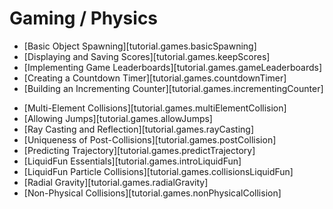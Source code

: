# Gaming / Physics

<div class="guides-toc">

* [Basic Object Spawning][tutorial.games.basicSpawning]
* [Displaying and Saving Scores][tutorial.games.keepScores]
* [Implementing Game Leaderboards][tutorial.games.gameLeaderboards]
* [Creating a Countdown Timer][tutorial.games.countdownTimer]
* [Building an Incrementing Counter][tutorial.games.incrementingCounter]

</div>
<div class="guides-toc">

* [Multi-Element Collisions][tutorial.games.multiElementCollision]
* [Allowing Jumps][tutorial.games.allowJumps]
* [Ray Casting and Reflection][tutorial.games.rayCasting]
* [Uniqueness of Post-Collisions][tutorial.games.postCollision]
* [Predicting Trajectory][tutorial.games.predictTrajectory]
* [LiquidFun Essentials][tutorial.games.introLiquidFun]
* [LiquidFun Particle Collisions][tutorial.games.collisionsLiquidFun]
* [Radial Gravity][tutorial.games.radialGravity]
* [Non-Physical Collisions][tutorial.games.nonPhysicalCollision]

</div>

<div style="display: none;">

### [Basic Object Spawning][tutorial.games.basicSpawning]
### [Displaying and Saving Scores][tutorial.games.keepScores]
### [Implementing Game Leaderboards][tutorial.games.gameLeaderboards]
### [Creating a Countdown Timer][tutorial.games.countdownTimer]
### [Building an Incrementing Counter][tutorial.games.incrementingCounter]
### [Multi-Element Collisions][tutorial.games.multiElementCollision]
### [Allowing Jumps][tutorial.games.allowJumps]
### [Ray Casting and Reflection][tutorial.games.rayCasting]
### [Uniqueness of Post-Collisions][tutorial.games.postCollision]
### [Predicting Trajectory][tutorial.games.predictTrajectory]
### [LiquidFun Essentials][tutorial.games.introLiquidFun]
### [LiquidFun Particle Collisions][tutorial.games.collisionsLiquidFun]
### [Radial Gravity][tutorial.games.radialGravity]
### [Non-Physical Collisions][tutorial.games.nonPhysicalCollision]

</div>
